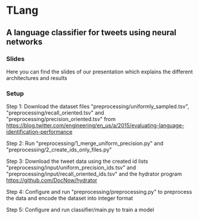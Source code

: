 # TLang
## A language classifier for tweets using neural networks

### Slides
Here you can find the slides of our presentation which explains the different architectures and results

### Setup
Step 1: Download the dataset files "preprocessing/uniformly_sampled.tsv", "preprocessing/recall_oriented.tsv" and "preprocessing/precision_oriented.tsv" from https://blog.twitter.com/engineering/en_us/a/2015/evaluating-language-identification-performance

Step 2: Run "preprocessing/1_merge_uniform_precision.py" and "preprocessing/2_create_ids_only_files.py"

Step 3: Download the tweet data using the created id lists "preprocessing/input/uniform_precision_ids.tsv" and "preprocessing/input/recall_oriented_ids.tsv" and the hydrator program https://github.com/DocNow/hydrator

Step 4: Configure and run "preprocessing/preprocessing.py" to preprocess the data and encode the dataset into integer format

Step 5: Configure and run classifier/main.py to train a model
